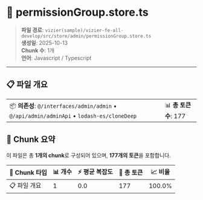 # 📄 permissionGroup.store.ts

> **파일 경로**: `vizier(sample)/vizier-fe-all-develop/src/store/admin/permissionGroup.store.ts`  
> **생성일**: 2025-10-13  
> **Chunk 수**: 1개  
> **언어**: Javascript / Typescript
---


## 📋 파일 개요

| | |
|--|--|
| 📦 **의존성**: `@/interfaces/admin/admin` • `@/api/admin/adminApi` • `lodash-es/cloneDeep` | 📊 **총 토큰 수**: 177 |






## 🧩 Chunk 요약

이 파일은 총 **1개의 chunk**로 구성되어 있으며, **177개의 토큰**을 포함합니다.

| 🧩 Chunk 타입 | 📊 개수 | ⚡ 평균 복잡도 | 📝 총 토큰 | 📈 비율 |
|---------------|--------|-------------|----------|--------|
| 📋 파일 개요 | 1 | 0.0 | 177 | 100.0% |

